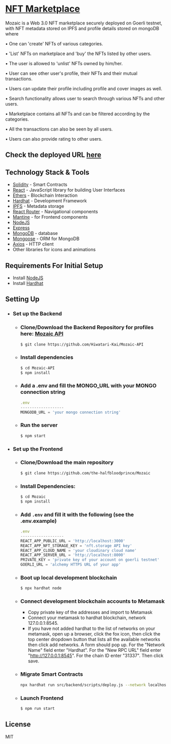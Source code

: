 # [NFT Marketplace](https://mozaic-akatsuki.vercel.app/)

Mozaic is a Web 3.0 NFT marketplace securely deployed on Goerli testnet, with NFT metadata stored on IPFS and profile details stored on mongoDB where

• One can 'create' NFTs of various categories.

• 'List' NFTs on marketplace and 'buy' the NFTs listed by other users.

• The user is allowed to 'unlist' NFTs owned by him/her.

• User can see other user's profile, their NFTs and their mutual transactions.

• Users can update their profile including profile and cover images as well.

• Search functionality allows user to search through various NFTs and other users.

• Marketplace contains all NFTs and can be filtered according by the categories.

• All the transactions can also be seen by all users.

• Users can also provide rating to other users.

## Check the deployed URL [here](https://mozaic-akatsuki.vercel.app/)

## Technology Stack & Tools

- [Solidity](https://soliditylang.org/) - Smart Contracts
- [React](https://reactjs.org/) - JavaScript library for building User Interfaces
- [Ethers](https://docs.ethers.io/v5/) - Blockchain Interaction
- [Hardhat](https://hardhat.org/) - Development Framework
- [IPFS](https://ipfs.io/) - Metadata storage
- [React Router](https://v5.reactrouter.com/) -  Navigational components
- [Mantine](https://mantine.dev/) - for Frontend components
- [NodeJS](https://nodejs.org/en/)
- [Express](https://expressjs.com/) 
- [MongoDB](https://www.mongodb.com/) - database
- [Mongoose](https://mongoosejs.com/) - ORM for MongoDB
- [Axios](https://axios-http.com/) - HTTP client
- Other libraries for icons and animations

## Requirements For Initial Setup
- Install [NodeJS](https://nodejs.org/en/)
- Install [Hardhat](https://hardhat.org/)

## Setting Up

- ### Set up the Backend

  - ### Clone/Download the Backend Repository for profiles here: [Mozaic API](https://github.com/Hiwatari-Kai/Mozaic-API)
    ``` bash
    $ git clone https://github.com/Hiwatari-Kai/Mozaic-API
    ```

  - ### Install dependencies
    ``` bash
    $ cd Mozaic-API
    $ npm install
    ```

  - ### Add a .env and fill the MONGO_URL with your MONGO connection string
    ``` js
    .env
    -------------------
    MONGODB_URL = 'your mongo connection string'
    ```

  - ### Run the server
    ``` bash
    $ npm start
    ```

- ### Set up the Frontend

  - ### Clone/Download the main repository
    ``` bash
    $ git clone https://github.com/the-halfbloodprince/Mozaic
    ```

  - ### Install Dependencies:
      ``` bash
      $ cd Mozaic
      $ npm install
      ```

  - ### Add `.env` and fill it with the following (see the .env.example)
    ``` js
    .env
    -------------------
    REACT_APP_PUBLIC_URL = 'http://localhost:3000'
    REACT_APP_NFT_STORAGE_KEY = 'nft.storage API key'
    REACT_APP_CLOUD_NAME = 'your cloudinary cloud name'
    REACT_APP_SERVER_URL = 'http://localhost:8000'
    PRIVATE_KEY = 'private key of your account on goerli testnet'
    GOERLI_URL = 'alchemy HTTPS URL of your app'
    ```

  - ### Boot up local development blockchain
    ``` bash
    $ npx hardhat node
    ```

  - ### Connect development blockchain accounts to Metamask
    - Copy private key of the addresses and import to Metamask
    - Connect your metamask to hardhat blockchain, network 127.0.0.1:8545.
    - If you have not added hardhat to the list of networks on your metamask, open up a browser, click the fox icon, then click the top center dropdown button that lists all the available networks then click add networks. A form should pop up. For the "Network Name" field enter "Hardhat". For the "New RPC URL" field enter "http://127.0.0.1:8545". For the chain ID enter "31337". Then click save.  


  - ### Migrate Smart Contracts
    ``` bash
    npx hardhat run src/backend/scripts/deploy.js --network localhost
    ```

  - ### Launch Frontend
    ``` bash
    $ npm run start
    ```

License
----
MIT